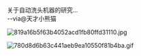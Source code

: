 关于自动洗头机器的研究...   
--via@天才小熊猫


![819a16b5f63b4052acd1fb80ffd31110.jpg](https://wxlzmt.github.io/cdn1/ext/qw/groups/30005/819a16b5f63b4052acd1fb80ffd31110.jpg)

![780d8d6b63c441aeb9ea10550f81b4ba.gif](https://wxlzmt.github.io/cdn1/ext/qw/groups/30005/780d8d6b63c441aeb9ea10550f81b4ba.gif)
